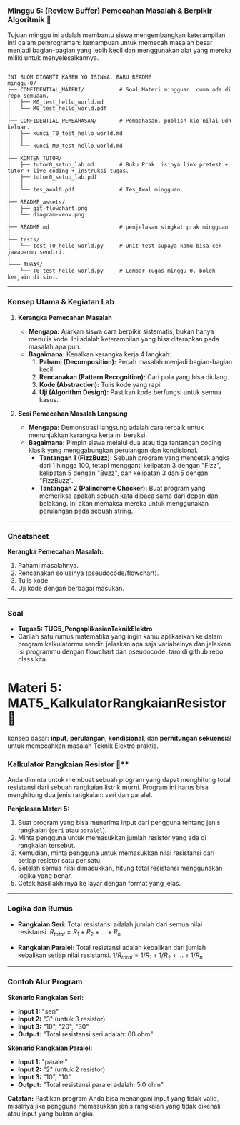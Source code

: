 ### Minggu 5: (Review Buffer) Pemecahan Masalah & Berpikir Algoritmik 🧠

Tujuan minggu ini adalah membantu siswa mengembangkan keterampilan inti dalam pemrograman: kemampuan untuk memecah masalah besar menjadi bagian-bagian yang lebih kecil dan menggunakan alat yang mereka miliki untuk menyelesaikannya.



```

INI BLOM DIGANTI KABEH YO ISINYA. BARU README
minggu-0/
├── CONFIDENTIAL_MATERI/           # Soal Materi mingguan. cuma ada di repo semuaan.      
│   ├── M0_test_hello_world.md           
│   └── M0_test_hello_world.pdf  
│ 
├── CONFIDENTIAL_PEMBAHASAN/       # Pembahasan. publish klo nilai udh keluar.         
│   ├── kunci_T0_test_hello_world.md   
│   │   
│   └── kunci_M0_test_hello_world.md    
│  
├── KONTEN_TUTOR/                   
│   ├── tutor0_setup_lab.md        # Buku Prak. isinya link pretest + tutor + live coding + instruksi tugas.
│   ├── tutor0_setup_lab.pdf      
│   │   
│   └── tes_awal0.pdf              # Tes_Awal mingguan.      
│   
├── README_assets/                 
│   ├── git-flowchart.png
│   └── diagram-venv.png
│
├── README.md                      # penjelasan singkat prak mingguan                       
│ 
├── tests/
│   └── test_T0_hello_world.py     # Unit test supaya kamu bisa cek jawabanmu sendiri.
│            
└─── TUGAS/                   
    └── T0_test_hello_world.py     # Lembar Tugas minggu 0. boleh kerjain di sini.
```

---

### Konsep Utama & Kegiatan Lab

1.  **Kerangka Pemecahan Masalah**

      * **Mengapa:** Ajarkan siswa cara berpikir sistematis, bukan hanya menulis kode. Ini adalah keterampilan yang bisa diterapkan pada masalah apa pun.
      * **Bagaimana:** Kenalkan kerangka kerja 4 langkah:
        1.  **Pahami (Decomposition):** Pecah masalah menjadi bagian-bagian kecil.
        2.  **Rencanakan (Pattern Recognition):** Cari pola yang bisa diulang.
        3.  **Kode (Abstraction):** Tulis kode yang rapi.
        4.  **Uji (Algorithm Design):** Pastikan kode berfungsi untuk semua kasus.

2.  **Sesi Pemecahan Masalah Langsung**

      * **Mengapa:** Demonstrasi langsung adalah cara terbaik untuk menunjukkan kerangka kerja ini beraksi.
      * **Bagaimana:** Pimpin siswa melalui dua atau tiga tantangan coding klasik yang menggabungkan perulangan dan kondisional.
          * **Tantangan 1 (FizzBuzz):** Sebuah program yang mencetak angka dari 1 hingga 100, tetapi mengganti kelipatan 3 dengan "Fizz", kelipatan 5 dengan "Buzz", dan kelipatan 3 dan 5 dengan "FizzBuzz".
          * **Tantangan 2 (Palindrome Checker):** Buat program yang memeriksa apakah sebuah kata dibaca sama dari depan dan belakang. Ini akan memaksa mereka untuk menggunakan perulangan pada sebuah string.
---

### Cheatsheet


**Kerangka Pemecahan Masalah:**

1.  Pahami masalahnya.
2.  Rencanakan solusinya (pseudocode/flowchart).
3.  Tulis kode.
4.  Uji kode dengan berbagai masukan.

---

### Soal

* **Tugas5: TUG5_PengaplikasianTeknikElektro** 
* Carilah satu rumus matematika yang ingin kamu aplikasikan ke dalam program kalkulatormu sendir. jelaskan apa saja variabelnya dan jelaskan isi programmu dengan flowchart dan pseudocode. taro di github repo class kita.


# Materi 5: MAT5_KalkulatorRangkaianResistor 🔌
konsep dasar:
 **input**, **perulangan**, **kondisional**, dan **perhitungan sekuensial** untuk memecahkan masalah Teknik Elektro praktis.

### Kalkulator Rangkaian Resistor 🔌**

Anda diminta untuk membuat sebuah program yang dapat menghitung total resistansi dari sebuah rangkaian listrik murni. Program ini harus bisa menghitung dua jenis rangkaian: seri dan paralel.

**Penjelasan Materi 5:**

1.  Buat program yang bisa menerima input dari pengguna tentang jenis rangkaian (`seri` atau `paralel`).
2.  Minta pengguna untuk memasukkan jumlah resistor yang ada di rangkaian tersebut.
3.  Kemudian, minta pengguna untuk memasukkan nilai resistansi dari setiap resistor satu per satu.
4.  Setelah semua nilai dimasukkan, hitung total resistansi menggunakan logika yang benar.
5.  Cetak hasil akhirnya ke layar dengan format yang jelas.

---

### **Logika dan Rumus**

* **Rangkaian Seri:** Total resistansi adalah jumlah dari semua nilai resistansi.
    $R_{total} = R_1 + R_2 + ... + R_n$
    
* **Rangkaian Paralel:** Total resistansi adalah kebalikan dari jumlah kebalikan setiap nilai resistansi.
    $1/R_{total} = 1/R_1 + 1/R_2 + ... + 1/R_n$

---

### **Contoh Alur Program**

**Skenario Rangkaian Seri:**
* **Input 1:** "seri"
* **Input 2:** "3" (untuk 3 resistor)
* **Input 3:** "10", "20", "30"
* **Output:** "Total resistansi seri adalah: 60 ohm"

**Skenario Rangkaian Paralel:**
* **Input 1:** "paralel"
* **Input 2:** "2" (untuk 2 resistor)
* **Input 3:** "10", "10"
* **Output:** "Total resistansi paralel adalah: 5.0 ohm"

**Catatan:** Pastikan program Anda bisa menangani input yang tidak valid, misalnya jika pengguna memasukkan jenis rangkaian yang tidak dikenali atau input yang bukan angka.
